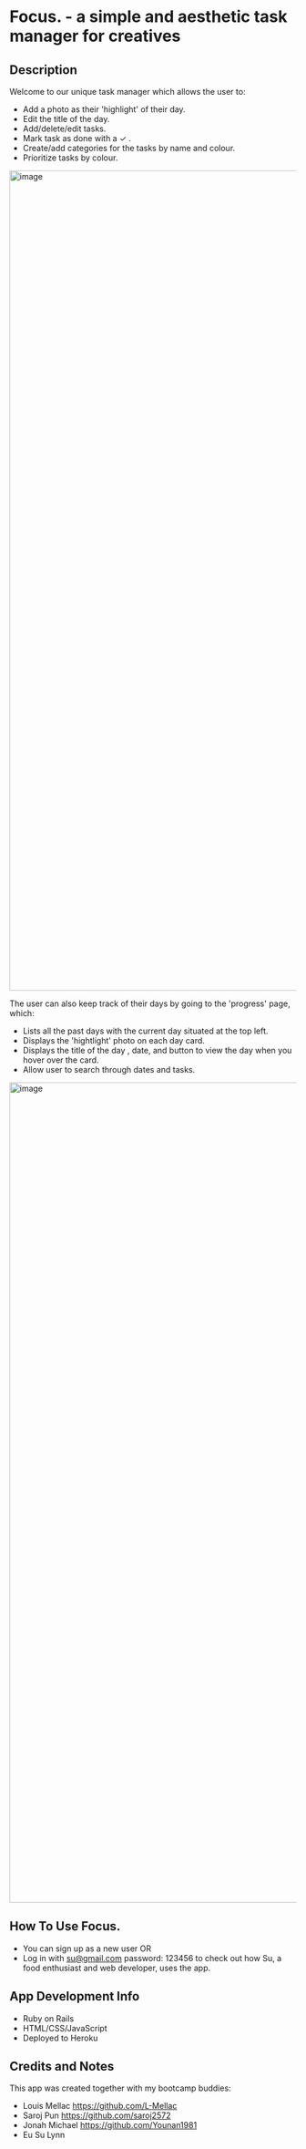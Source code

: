 # Focus. - a simple and aesthetic task manager for creatives
## Description
Welcome to our unique task manager which allows the user to:
- Add a photo as their 'highlight' of their day.
- Edit the title of the day.
- Add/delete/edit tasks.
- Mark task as done with a ✓ .
- Create/add categories for the tasks by name and colour.
- Prioritize tasks by colour.
<img width="1440" alt="image" src="https://github.com/eusulynn/task-manager/assets/115979358/52f10dbd-55a7-4dbb-b018-65facdc315bf">
 
  
The user can also keep track of their days by going to the 'progress' page, which:
- Lists all the past days with the current day situated at the top left.
- Displays the 'hightlight' photo on each day card.
- Displays the title of the day , date, and button to view the day when you hover over the card.
- Allow user to search through dates and tasks.
<img width="1440" alt="image" src="https://github.com/eusulynn/task-manager/assets/115979358/b758c665-dc6a-48ed-8134-8619167f9e35">

## How To Use Focus.
- You can sign up as a new user OR
- Log in with su@gmail.com password: 123456 to check out how Su, a food enthusiast and web developer, uses the app.

## App Development Info
- Ruby on Rails
- HTML/CSS/JavaScript
- Deployed to Heroku

## Credits and Notes
This app was created together with my bootcamp buddies:
- Louis Mellac https://github.com/L-Mellac
- Saroj Pun https://github.com/saroj2572
- Jonah Michael https://github.com/Younan1981
- Eu Su Lynn 




